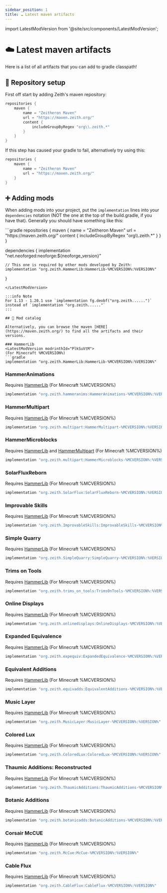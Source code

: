 ```yaml
---
sidebar_position: 1
title: ☁️ Latest maven artifacts
---
```

import LatestModVersion from '@site/src/components/LatestModVersion';

# ☁️ Latest maven artifacts

Here is a list of all artifacts that you can add to gradle classpath!

## 🔗 Repository setup
First off start by adding Zeith's maven repository:
```gradle
repositories {
    maven {
        name = "Zeitheron Maven"
        url = "https://maven.zeith.org/"
        content {
            includeGroupByRegex "org\\.zeith.*"
        }
    }
}
```

If this step has caused your gradle to fail, alternatively try using this:
```gradle
repositories {
    maven {
        name = "Zeitheron Maven"
        url = "https://maven.zeith.org/"
    }
}
```

## ➕ Adding mods

When adding mods into your project, put the `implementation` lines into your `dependencies` notation (NOT the one at the top of the build.gradle, if you have that). Generally you should have something like this:

<LatestModVersion modrinthId="PlkSuVtM">
```gradle
repositories {
    maven {
        name = "Zeitheron Maven"
        url = "https://maven.zeith.org/"
        content {
            includeGroupByRegex "org\\.zeith.*"
        }
    }
}

dependencies {
    implementation "net.neoforged:neoforge:${neoforge_version}"

    // This one is required by other mods developed by Zeith:
    implementation "org.zeith.HammerLib:HammerLib-%MCVERSION%:%VERSION%"
}
```
</LatestModVersion>

:::info Note
For 1.13 - 1.20.1 use `implementation fg.deobf("org.zeith......")` instead of `implementation "org.zeith......"`
:::

## 📁 Mod catalog

Alternatively, you can browse the maven [HERE](https://maven.zeith.org/) to find all the artifacts and their versions.

### HammerLib
<LatestModVersion modrinthId="PlkSuVtM">
(For Minecraft %MCVERSION%)
```gradle
implementation "org.zeith.HammerLib:HammerLib-%MCVERSION%:%VERSION%"
```
</LatestModVersion>

### HammerAnimations
Requires [HammerLib](#hammerlib)
<LatestModVersion modrinthId="C7cTlgwS">
(For Minecraft %MCVERSION%)
```gradle
implementation "org.zeith.hammeranims:HammerAnimations-%MCVERSION%:%VERSION%"
```
</LatestModVersion>

### HammerMultipart
Requires [HammerLib](#hammerlib)
<LatestModVersion modrinthId="9g6WlH2N">
(For Minecraft %MCVERSION%)
```gradle
implementation "org.zeith.multipart:HammerMultipart-%MCVERSION%:%VERSION%"
```
</LatestModVersion>

### HammerMicroblocks
Requires [HammerLib](#hammerlib) and [HammerMultipart](#hammermultipart)
<LatestModVersion modrinthId="61kgjt4z">
(For Minecraft %MCVERSION%)
```gradle
implementation "org.zeith.multipart:HammerMicroblocks-%MCVERSION%:%VERSION%"
```
</LatestModVersion>

### SolarFluxReborn
Requires [HammerLib](#hammerlib)
<LatestModVersion modrinthId="4QG5lev4">
(For Minecraft %MCVERSION%)
```gradle
implementation "org.zeith.SolarFlux:SolarFluxReborn-%MCVERSION%:%VERSION%"
```
</LatestModVersion>

### Improvable Skills
Requires [HammerLib](#hammerlib)
<LatestModVersion modrinthId="9fT7HUaI">
(For Minecraft %MCVERSION%)
```gradle
implementation "org.zeith.ImprovableSkills:ImprovableSkills-%MCVERSION%:%VERSION%"
```
</LatestModVersion>

### Simple Quarry
Requires [HammerLib](#hammerlib)
<LatestModVersion modrinthId="s3lgCbLg">
(For Minecraft %MCVERSION%)
```gradle
implementation "org.zeith.SimpleQuarry:SimpleQuarry-%MCVERSION%:%VERSION%"
```
</LatestModVersion>

### Trims on Tools
Requires [HammerLib](#hammerlib)
<LatestModVersion modrinthId="b3wKSVMw">
(For Minecraft %MCVERSION%)
```gradle
implementation "org.zeith.trims_on_tools:TrimsOnTools-%MCVERSION%:%VERSION%"
```
</LatestModVersion>

### Online Displays
Requires [HammerLib](#hammerlib)
<LatestModVersion modrinthId="bhEwCNbH">
(For Minecraft %MCVERSION%)
```gradle
implementation "org.zeith.onlinedisplays:OnlineDisplays-%MCVERSION%:%VERSION%"
```
</LatestModVersion>

### Expanded Equivalence
Requires [HammerLib](#hammerlib)
<LatestModVersion modrinthId="tT70rEVv">
(For Minecraft %MCVERSION%)
```gradle
implementation "org.zeith.expequiv:ExpandedEquivalence-%MCVERSION%:%VERSION%"
```
</LatestModVersion>

### Equivalent Additions
Requires [HammerLib](#hammerlib)
<LatestModVersion modrinthId="aGusXvsE">
(For Minecraft %MCVERSION%)
```gradle
implementation "org.zeith.equivadds:EquivalentAdditions-%MCVERSION%:%VERSION%"
```
</LatestModVersion>

### Music Layer
Requires [HammerLib](#hammerlib)
<LatestModVersion modrinthId="4Y5irTB9">
(For Minecraft %MCVERSION%)
```gradle
implementation "org.zeith.MusicLayer:MusicLayer-%MCVERSION%:%VERSION%"
```
</LatestModVersion>

### Colored Lux
Requires [HammerLib](#hammerlib)
<LatestModVersion modrinthId="mEr4VarV">
(For Minecraft %MCVERSION%)
```gradle
implementation "org.zeith.ColoredLux:ColoredLux-%MCVERSION%:%VERSION%"
```
</LatestModVersion>

### Thaumic Additions: Reconstructed
Requires [HammerLib](#hammerlib)
<LatestModVersion modrinthId="Fi4BbtaL">
(For Minecraft %MCVERSION%)
```gradle
implementation "org.zeith.ThaumicAdditions:ThaumicAdditions-%MCVERSION%:%VERSION%"
```
</LatestModVersion>

### Botanic Additions
Requires [HammerLib](#hammerlib)
<LatestModVersion modrinthId="2u3eevWi">
(For Minecraft %MCVERSION%)
```gradle
implementation "org.zeith.botanicadds:BotanicAdditions-%MCVERSION%:%VERSION%"
```
</LatestModVersion>

### Corsair McCUE
Requires [HammerLib](#hammerlib)
<LatestModVersion modrinthId="WbZWY2NM">
(For Minecraft %MCVERSION%)
```gradle
implementation "org.zeith.McCue:McCue-%MCVERSION%:%VERSION%"
```
</LatestModVersion>

### Cable Flux
Requires [HammerLib](#hammerlib)
<LatestModVersion modrinthId="PnrYjYrw">
(For Minecraft %MCVERSION%)
```gradle
implementation "org.zeith.CableFlux:CableFlux-%MCVERSION%:%VERSION%"
```
</LatestModVersion>